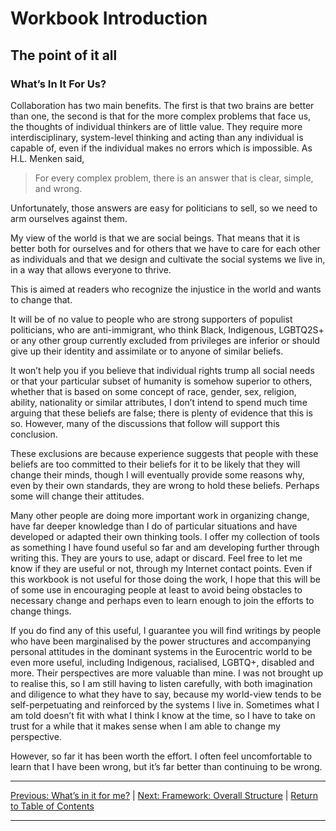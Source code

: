 # Workbook Introduction

## The point of it all

### What’s In It For Us?

Collaboration has two main benefits. The first is that two brains are better than one, the second is that for the more complex problems that face us, the thoughts of individual thinkers are of little value. They require more interdisciplinary, system-level thinking and acting than any individual is capable of, even if the individual makes no errors which is impossible. As H.L. Menken said,

>For every complex problem, there is an answer that is clear, simple, and wrong.

Unfortunately, those answers are easy for politicians to sell, so we need to arm ourselves against them.

My view of the world is that we are social beings. That means that it is better both for ourselves and for others that we have to care for each other as individuals and that we design and cultivate the social systems we live in, in a way that allows everyone to thrive.

This is aimed at readers who recognize the injustice in the world and wants to change that.

It will be of no value to people who are strong supporters of populist politicians, who are anti-immigrant, who think Black, Indigenous, LGBTQ2S+  or any other group currently excluded from privileges are inferior or should give up their identity and assimilate or to anyone of similar beliefs.

It won’t help you if you believe that individual rights trump all social needs or that your particular subset of humanity is somehow superior to others, whether that is based on some concept of race, gender, sex, religion, ability, nationality or similar attributes, I don’t intend to spend much time arguing that these beliefs are false; there is plenty of evidence that this is so. However, many of the discussions that follow will support this conclusion.

These exclusions are because experience suggests that people with these beliefs are too committed to their beliefs for it to be likely that they will change their minds, though I will eventually provide some reasons why, even by their own standards, they are wrong to hold these beliefs. Perhaps some will change their attitudes.

Many other people are doing more important work in organizing change, have far deeper knowledge than I do of particular situations and have developed or adapted their own thinking tools. I offer my collection of tools as something I have found useful so far and am developing further through writing this. They are yours to use, adapt or discard. Feel free to let me know if they are useful or not, through my Internet contact points. Even if this workbook is not useful for those doing the work, I hope that this will be of some use in encouraging people at least to avoid being obstacles to necessary change and perhaps even to learn enough to join the efforts to change things.

If you do find any of this useful, I guarantee you will find writings by people who have been marginalised by the power structures and accompanying personal attitudes in the dominant systems in the Eurocentric world to be even more useful, including Indigenous, racialised, LGBTQ+, disabled and more. Their perspectives are more valuable than mine. I was not brought up to realise this, so I am still having to listen carefully, with both imagination and diligence to what they have to say, because my world-view tends to be self-perpetuating and reinforced by the systems I live in. Sometimes what I am told doesn’t fit with what I think I know at the time, so I have to take on trust for a while that it makes sense when I am able to change my perspective.

However, so far it has been worth the effort. I often feel uncomfortable to learn that I have been wrong, but it’s far better than continuing to be wrong.

***
[Previous: What’s in it for me?](whatisinitforyou) \| [Next: Framework: Overall Structure](../overallstructure) \| [Return to Table of Contents](../../index)

***
